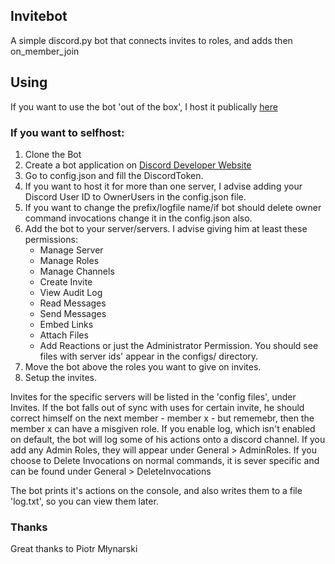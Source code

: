 ## Invitebot
A simple discord.py bot that connects invites to roles, and adds then on_member_join

## Using

If you want to use the bot 'out of the box', I host it publically [here](https://discord.com/api/oauth2/authorize?client_id=788044126242603070&permissions=268487921&scope=bot)

### If you want to selfhost:

  1. Clone the Bot
  2. Create a bot application on [Discord Developer Website](https://discord.com/developers)
  3. Go to config.json and fill the DiscordToken.
  4. If you want to host it for more than one server, I advise adding your Discord User ID to OwnerUsers in the config.json file.
  5. If you want to change the prefix/logfile name/if bot should delete owner command invocations change it in the config.json also.
  6. Add the bot to your server/servers. I advise giving him at least these permissions:
     - Manage Server
     - Manage Roles
     - Manage Channels
     - Create Invite
     - View Audit Log
     - Read Messages
     - Send Messages
     - Embed Links
     - Attach Files
     - Add Reactions
     or just the Administrator Permission.
     You should see files with server ids' appear in the configs/ directory.
  7. Move the bot above the roles you want to give on invites.
  8. Setup the invites.

Invites for the specific servers will be listed in the 'config files', under Invites.
If the bot falls out of sync with uses for certain invite, he should correct himself on the next member - member x - but rememebr, then the member x can have a misgiven role.
If you enable log, which isn't enabled on default, the bot will log some of his actions onto a discord channel.
If you add any Admin Roles, they will appear under General > AdminRoles.
If you choose to Delete Invocations on normal commands, it is sever specific and can be found under General > DeleteInvocations  

The bot prints it's actions on the console, and also writes them to a file 'log.txt', so you can view them later.

### Thanks
Great thanks to Piotr Młynarski
